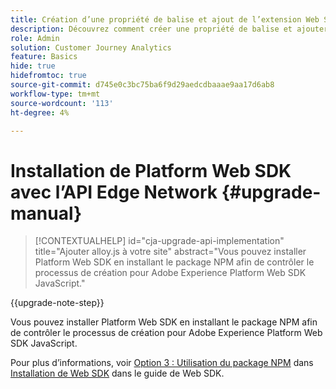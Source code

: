 ```yaml
---
title: Création d’une propriété de balise et ajout de l’extension Web SDK
description: Découvrez comment créer une propriété de balise et ajouter l’extension Web SDK
role: Admin
solution: Customer Journey Analytics
feature: Basics
hide: true
hidefromtoc: true
source-git-commit: d745e0c3bc75ba6f9d29aedcdbaaae9aa17d6ab8
workflow-type: tm+mt
source-wordcount: '113'
ht-degree: 4%

---
```


# Installation de Platform Web SDK avec l’API Edge Network {#upgrade-manual}

<!-- markdownlint-disable MD034 -->

>[!CONTEXTUALHELP]
>id="cja-upgrade-api-implementation"
>title="Ajouter alloy.js à votre site"
>abstract="Vous pouvez installer Platform Web SDK en installant le package NPM afin de contrôler le processus de création pour Adobe Experience Platform Web SDK JavaScript."

<!-- markdownlint-enable MD034 -->

{{upgrade-note-step}}

Vous pouvez installer Platform Web SDK en installant le package NPM afin de contrôler le processus de création pour Adobe Experience Platform Web SDK JavaScript.

Pour plus d’informations, voir [Option 3 : Utilisation du package NPM](https://experienceleague.adobe.com/en/docs/experience-platform/edge/fundamentals/installing-the-sdk#option-3-using-the-npm-package) dans [Installation de Web SDK](https://experienceleague.adobe.com/en/docs/experience-platform/edge/fundamentals/installing-the-sdk) dans le guide de Web SDK.

